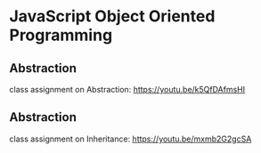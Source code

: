 # JavaScript Object Oriented Programming

## Abstraction

class assignment on Abstraction: https://youtu.be/k5QfDAfmsHI

## Abstraction

class assignment on Inheritance: https://youtu.be/mxmb2G2gcSA